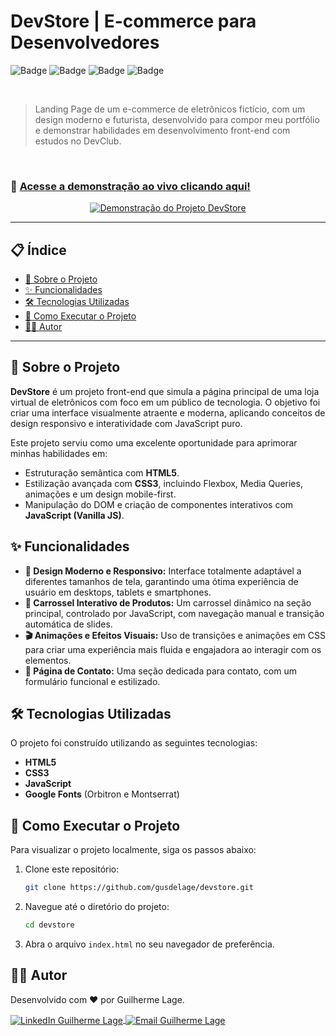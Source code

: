 # DevStore | E-commerce para Desenvolvedores

![Badge](https://img.shields.io/badge/STATUS-CONCLUÍDO-green) ![Badge](https://img.shields.io/badge/HTML5-E34F26?style=for-the-badge&logo=html5&logoColor=white) ![Badge](https://img.shields.io/badge/CSS3-1572B6?style=for-the-badge&logo=css3&logoColor=white) ![Badge](https://img.shields.io/badge/JavaScript-F7DF1E?style=for-the-badge&logo=javascript&logoColor=black)

<br>

> Landing Page de um e-commerce de eletrônicos fictício, com um design moderno e futurista, desenvolvido para compor meu portfólio e demonstrar habilidades em desenvolvimento front-end com estudos no DevClub.

<br>

### 🚀 [**Acesse a demonstração ao vivo clicando aqui!**](https://guidelage.github.io/devstore/)

<p align="center">
  <a href="https://guidelage.github.io/devstore/">
    <img src="https://raw.githubusercontent.com/gusdelage/devstore/main/landingpage-devstore.gif" alt="Demonstração do Projeto DevStore"/>
  </a>
</p>

---

## 📋 Índice

- [📌 Sobre o Projeto](#-sobre-o-projeto)
- [✨ Funcionalidades](#-funcionalidades)
- [🛠️ Tecnologias Utilizadas](#-tecnologias-utilizadas)
- [🚀 Como Executar o Projeto](#-como-executar-o-projeto)
- [👨‍💻 Autor](#-autor)

---

## 📌 Sobre o Projeto

**DevStore** é um projeto front-end que simula a página principal de uma loja virtual de eletrônicos com foco em um público de tecnologia. O objetivo foi criar uma interface visualmente atraente e moderna, aplicando conceitos de design responsivo e interatividade com JavaScript puro.

Este projeto serviu como uma excelente oportunidade para aprimorar minhas habilidades em:

-   Estruturação semântica com **HTML5**.
-   Estilização avançada com **CSS3**, incluindo Flexbox, Media Queries, animações e um design mobile-first.
-   Manipulação do DOM e criação de componentes interativos com **JavaScript (Vanilla JS)**.

## ✨ Funcionalidades

-   **🎨 Design Moderno e Responsivo:** Interface totalmente adaptável a diferentes tamanhos de tela, garantindo uma ótima experiência de usuário em desktops, tablets e smartphones.
-   **🔄 Carrossel Interativo de Produtos:** Um carrossel dinâmico na seção principal, controlado por JavaScript, com navegação manual e transição automática de slides.
-   **🎬 Animações e Efeitos Visuais:** Uso de transições e animações em CSS para criar uma experiência mais fluida e engajadora ao interagir com os elementos.
-   **📝 Página de Contato:** Uma seção dedicada para contato, com um formulário funcional e estilizado.

## 🛠️ Tecnologias Utilizadas

O projeto foi construído utilizando as seguintes tecnologias:

-   **HTML5**
-   **CSS3**
-   **JavaScript**
-   **Google Fonts** (Orbitron e Montserrat)

## 🚀 Como Executar o Projeto

Para visualizar o projeto localmente, siga os passos abaixo:

1.  Clone este repositório:
    ```bash
    git clone https://github.com/gusdelage/devstore.git
    ```
2.  Navegue até o diretório do projeto:
    ```bash
    cd devstore
    ```
3.  Abra o arquivo `index.html` no seu navegador de preferência.

## 👨‍💻 Autor

Desenvolvido com ❤️ por Guilherme Lage.

<p align="left">
  <a href="https://www.linkedin.com/in/souguilage/" target="_blank">
    <img align="center" src="https://img.shields.io/badge/LinkedIn-0077B5?style=for-the-badge&logo=linkedin&logoColor=white" alt="LinkedIn Guilherme Lage"/>
  </a>
  <a href="mailto:souguilage@gmail.com" target="_blank">
    <img align="center" src="https://img.shields.io/badge/Email-D14836?style=for-the-badge&logo=gmail&logoColor=white" alt="Email Guilherme Lage"/>
  </a>
</p>

